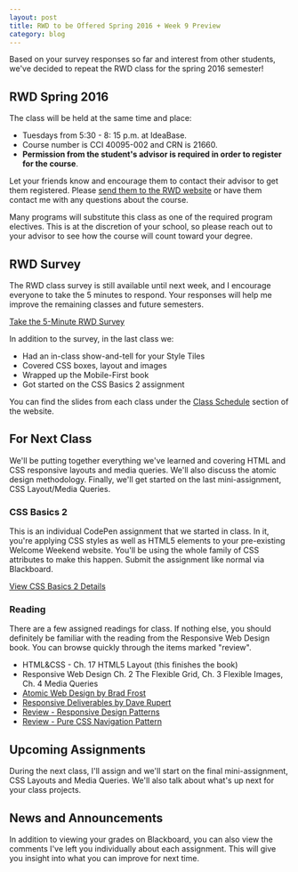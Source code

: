 ```yaml
---
layout: post
title: RWD to be Offered Spring 2016 + Week 9 Preview
category: blog
---
```


Based on your survey responses so far and interest from other students, we've decided to repeat the RWD class for the spring 2016 semester!

## RWD Spring 2016

The class will be held at the same time and place:

* Tuesdays from 5:30 - 8: 15 p.m. at IdeaBase.
* Course number is CCI 40095-002 and CRN is 21660.  
* **Permission from the student's advisor is required in order to register for the course**.

Let your friends know and encourage them to contact their advisor to get them registered.  Please <a href="http://www.rwdkent.com">send them to the RWD website</a> or have them contact me with any questions about the course.

Many programs will substitute this class as one of the required program electives.  This is at the discretion of your school, so please reach out to your advisor to see how the course will count toward your degree.

## RWD Survey

The RWD class survey is still available until next week, and I encourage everyone to take the 5 minutes to respond.  Your responses will help me improve the remaining classes and future semesters.

<a class="button" href="http://rwdkent.com/class/survey/">Take the 5-Minute RWD Survey</a>

In addition to the survey, in the last class we:

* Had an in-class show-and-tell for your Style Tiles
* Covered CSS boxes, layout and images
* Wrapped up the Mobile-First book
* Got started on the CSS Basics 2 assignment

You can find the slides from each class under the [Class Schedule](http://rwdkent.com/class/schedule/) section of the website.

## For Next Class

We'll be putting together everything we've learned and covering HTML and CSS responsive layouts and media queries.  We'll also discuss the atomic design methodology.  Finally, we'll get started on the last mini-assignment, CSS Layout/Media Queries.

### CSS Basics 2

This is an individual CodePen assignment that we started in class.  In it, you're applying CSS styles as well as HTML5 elements to your pre-existing Welcome Weekend website.  You'll be using the whole family of CSS attributes to make this happen.  Submit the assignment like normal via Blackboard.

<a href="http://rwdkent.com/class/assignments/css2/" class="button small">View CSS Basics 2 Details</a>

### Reading

There are a few assigned readings for class.  If nothing else, you should definitely be familiar with the reading from the Responsive Web Design book.  You can browse quickly through the items marked "review".

* HTML&CSS - Ch. 17 HTML5 Layout (this finishes the book)
* Responsive Web Design Ch. 2 The Flexible Grid, Ch. 3 Flexible Images, Ch. 4 Media Queries
* [Atomic Web Design by Brad Frost](http://bradfrost.com/blog/post/atomic-web-design/)
* [Responsive Deliverables by Dave Rupert](http://daverupert.com/2013/04/responsive-deliverables/)
* [Review - Responsive Design Patterns](https://bradfrost.github.io/this-is-responsive/patterns.html)
* [Review - Pure CSS Navigation Pattern](http://lucidlemon.github.io/paradeiser)

## Upcoming Assignments

During the next class, I'll assign and we'll start on the final mini-assignment, CSS Layouts and Media Queries.  We'll also talk about what's up next for your class projects.

## News and Announcements

In addition to viewing your grades on Blackboard, you can also view the comments I've left you individually about each assignment.  This will give you insight into what you can improve for next time.
  
